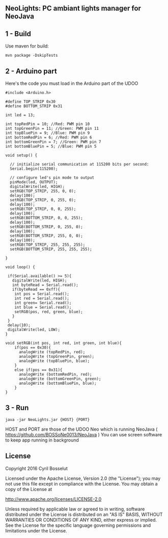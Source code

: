 NeoLights: PC ambiant lights manager for NeoJava
------------------------------------------------

## 1 - Build
Use maven for build:

    mvn package -DskipTests

## 2 - Arduino part

Here's the code you must load in the Arduino part of the UDOO

```Arduino
#include <Arduino.h>

#define TOP_STRIP 0x30
#define BOTTOM_STRIP 0x31

int led = 13;

int topRedPin = 10; //Red: PWM pin 10
int topGreenPin = 11; //Green: PWM pin 11
int topBluePin = 9; //Blue: PWM pin 9 
int bottomRedPin = 6; //Red: PWM pin 6
int bottomGreenPin = 7; //Green: PWM pin 7
int bottomBluePin = 5; //Blue: PWM pin 5 

void setup() { 

  // initialize serial communication at 115200 bits per second: 
  Serial.begin(115200); 
  
  // configure led's pin mode to output 
  pinMode(led, OUTPUT); 
  digitalWrite(led, HIGH); 
  setRGB(TOP_STRIP, 255, 0, 0);
  delay(100);
  setRGB(TOP_STRIP, 0, 255, 0);
  delay(100);
  setRGB(TOP_STRIP, 0, 0, 255);
  delay(100);
  setRGB(BOTTOM_STRIP, 0, 0, 255);
  delay(100);
  setRGB(BOTTOM_STRIP, 0, 255, 0);
  delay(100);
  setRGB(BOTTOM_STRIP, 255, 0, 0);
  delay(100);
  setRGB(TOP_STRIP, 255, 255, 255);
  setRGB(BOTTOM_STRIP, 255, 255, 255);
 
} 

void loop() { 
  
 if(Serial.available() >= 5){ 
   digitalWrite(led, HIGH); 
   int byteRead = Serial.read();
   if(byteRead == 0xff){
    int pos = Serial.read(); 
    int red = Serial.read(); 
    int green= Serial.read(); 
    int blue = Serial.read(); 
    setRGB(pos, red, green, blue);
   }
 }
 delay(10); 
 digitalWrite(led, LOW); 
}

void setRGB(int pos, int red, int green, int blue){
    if(pos == 0x30){ 
      analogWrite (topRedPin, red); 
      analogWrite (topGreenPin, green); 
      analogWrite (topBluePin, blue);
    } 
    else if(pos == 0x31){ 
      analogWrite (bottomRedPin, red); 
      analogWrite (bottomGreenPin, green); 
      analogWrite (bottomBluePin, blue); 
    } 
}

```

## 3 - Run

    java -jar NeoLights.jar {HOST} {PORT}
    
HOST and PORT are those of the UDOO Neo which is running NeoJava ( https://github.com/BOSSoNe0013/NeoJava )
You can use screen software to keep app running in background

## License

Copyright 2016 Cyril Bosselut

Licensed under the Apache License, Version 2.0 (the "License");
you may not use this file except in compliance with the License.
You may obtain a copy of the License at

   http://www.apache.org/licenses/LICENSE-2.0

Unless required by applicable law or agreed to in writing, software
distributed under the License is distributed on an "AS IS" BASIS,
WITHOUT WARRANTIES OR CONDITIONS OF ANY KIND, either express or implied.
See the License for the specific language governing permissions and
limitations under the License.